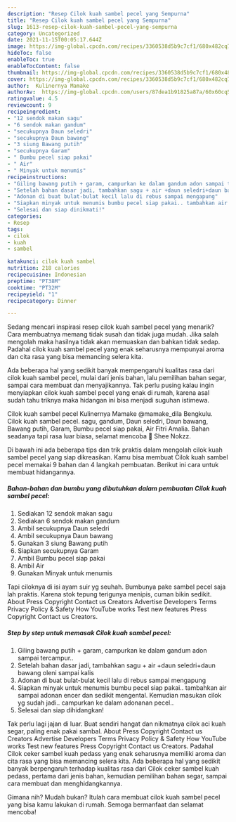 ```yaml
---
description: "Resep Cilok kuah sambel pecel yang Sempurna"
title: "Resep Cilok kuah sambel pecel yang Sempurna"
slug: 1613-resep-cilok-kuah-sambel-pecel-yang-sempurna
category: Uncategorized
date: 2021-11-15T00:05:17.644Z
image: https://img-global.cpcdn.com/recipes/3360538d5b9c7cf1/680x482cq70/cilok-kuah-sambel-pecel-foto-resep-utama.jpg
hideToc: false
enableToc: true
enableTocContent: false
thumbnail: https://img-global.cpcdn.com/recipes/3360538d5b9c7cf1/680x482cq70/cilok-kuah-sambel-pecel-foto-resep-utama.jpg
cover: https://img-global.cpcdn.com/recipes/3360538d5b9c7cf1/680x482cq70/cilok-kuah-sambel-pecel-foto-resep-utama.jpg
author:  Kulinernya Mamake
authorAv:  https://img-global.cpcdn.com/users/87dea1b91825a87a/60x60cq50/avatar.jpg
ratingvalue: 4.5
reviewcount: 9
recipeingredient:
- "12 sendok makan sagu"
- "6 sendok makan gandum"
- "secukupnya Daun seledri"
- "secukupnya Daun bawang"
- "3 siung Bawang putih"
- "secukupnya Garam"
- " Bumbu pecel siap pakai"
- " Air"
- " Minyak untuk menumis"
recipeinstructions:
- "Giling bawang putih + garam, campurkan ke dalam gandum adon sampai tercampur.."
- "Setelah bahan dasar jadi, tambahkan sagu + air +daun seledri+daun bawang oleni sampai kalis"
- "Adonan di buat bulat-bulat kecil lalu di rebus sampai mengapung"
- "Siapkan minyak untuk menumis bumbu pecel siap pakai.. tambahkan air sampai adonan encer dan sedikit mengental. Kemudian masukan cilok yg sudah jadi.. campurkan ke dalam adonanan pecel.."
- "Selesai dan siap dinikmati!"
categories:
- Resep
tags:
- cilok
- kuah
- sambel

katakunci: cilok kuah sambel 
nutrition: 218 calories
recipecuisine: Indonesian
preptime: "PT38M"
cooktime: "PT32M"
recipeyield: "1"
recipecategory: Dinner

---
```



Sedang mencari inspirasi resep cilok kuah sambel pecel yang menarik? Cara membuatnya memang tidak susah dan tidak juga mudah. Jika salah mengolah maka hasilnya tidak akan memuaskan dan bahkan tidak sedap. Padahal cilok kuah sambel pecel yang enak seharusnya mempunyai aroma dan cita rasa yang bisa memancing selera kita.


Ada beberapa hal yang sedikit banyak mempengaruhi kualitas rasa dari cilok kuah sambel pecel, mulai dari jenis bahan, lalu pemilihan bahan segar, sampai cara membuat dan menyajikannya. Tak perlu pusing kalau ingin menyiapkan cilok kuah sambel pecel yang enak di rumah, karena asal sudah tahu triknya maka hidangan ini bisa menjadi suguhan istimewa.

Cilok kuah sambel pecel Kulinernya Mamake @mamake_dila Bengkulu. Cilok kuah sambel pecel. sagu, gandum, Daun seledri, Daun bawang, Bawang putih, Garam, Bumbu pecel siap pakai, Air Fitri Amalia. Bahan seadanya tapi rasa luar biasa, selamat mencoba 🙏 Shee Nokzz.


Di bawah ini ada beberapa tips dan trik praktis dalam mengolah cilok kuah sambel pecel yang siap dikreasikan. Kamu bisa membuat Cilok kuah sambel pecel memakai 9 bahan dan 4 langkah pembuatan. Berikut ini cara untuk membuat hidangannya.

<!--inarticleads1-->

##### Bahan-bahan dan bumbu yang dibutuhkan dalam pembuatan Cilok kuah sambel pecel:

1. Sediakan 12 sendok makan sagu
1. Sediakan 6 sendok makan gandum
1. Ambil secukupnya Daun seledri
1. Ambil secukupnya Daun bawang
1. Gunakan 3 siung Bawang putih
1. Siapkan secukupnya Garam
1. Ambil  Bumbu pecel siap pakai
1. Ambil  Air
1. Gunakan  Minyak untuk menumis


Tapi ciloknya di isi ayam suir yg seuhah. Bumbunya pake sambel pecel saja lah praktis. Karena stok tepung terigunya menipis, cuman bikin sedikit. About Press Copyright Contact us Creators Advertise Developers Terms Privacy Policy &amp; Safety How YouTube works Test new features Press Copyright Contact us Creators. 

<!--inarticleads2-->

##### Step by step untuk memasak Cilok kuah sambel pecel:

1. Giling bawang putih + garam, campurkan ke dalam gandum adon sampai tercampur..
1. Setelah bahan dasar jadi, tambahkan sagu + air +daun seledri+daun bawang oleni sampai kalis
1. Adonan di buat bulat-bulat kecil lalu di rebus sampai mengapung
1. Siapkan minyak untuk menumis bumbu pecel siap pakai.. tambahkan air sampai adonan encer dan sedikit mengental. Kemudian masukan cilok yg sudah jadi.. campurkan ke dalam adonanan pecel..
1. Selesai dan siap dihidangkan!

Tak perlu lagi jajan di luar. Buat sendiri hangat dan nikmatnya cilok aci kuah segar, paling enak pakai sambal. About Press Copyright Contact us Creators Advertise Developers Terms Privacy Policy &amp; Safety How YouTube works Test new features Press Copyright Contact us Creators. Padahal Cilok ceker sambel kuah pedass yang enak seharusnya memiliki aroma dan cita rasa yang bisa memancing selera kita. Ada beberapa hal yang sedikit banyak berpengaruh terhadap kualitas rasa dari Cilok ceker sambel kuah pedass, pertama dari jenis bahan, kemudian pemilihan bahan segar, sampai cara membuat dan menghidangkannya. 

Gimana nih? Mudah bukan? Itulah cara membuat cilok kuah sambel pecel yang bisa kamu lakukan di rumah. Semoga bermanfaat dan selamat mencoba!
